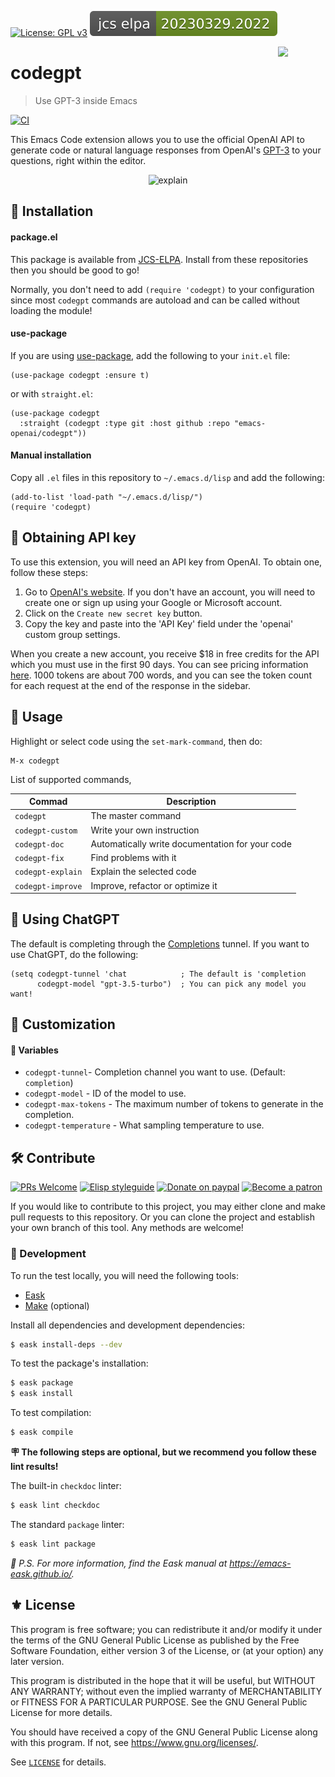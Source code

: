 [![License: GPL v3](https://img.shields.io/badge/License-GPL%20v3-blue.svg)](https://www.gnu.org/licenses/gpl-3.0)
[![JCS-ELPA](https://raw.githubusercontent.com/jcs-emacs/badges/master/elpa/v/codegpt.svg)](https://jcs-emacs.github.io/jcs-elpa/#/codegpt)

<a href="#"><img align="right" src="./etc/logo.png" width="15%"></a>
# codegpt
> Use GPT-3 inside Emacs

[![CI](https://github.com/emacs-openai/codegpt/actions/workflows/test.yml/badge.svg)](https://github.com/emacs-openai/codegpt/actions/workflows/test.yml)

This Emacs Code extension allows you to use the official OpenAI API to generate
code or natural language responses from OpenAI's [GPT-3](https://en.wikipedia.org/wiki/GPT-3)
to your questions, right within the editor.

<p align="center">
<img alt="explain" src="./etc/explain.png"/>
</p>

## 💾 Installation

#### package.el

This package is available from [JCS-ELPA](https://jcs-emacs.github.io/jcs-elpa/).
Install from these repositories then you should be good to go!

Normally, you don't need to add `(require 'codegpt)` to your configuration since
most `codegpt` commands are autoload and can be called without loading the module!

#### use-package

If you are using [use-package](https://www.emacswiki.org/emacs/UsePackage),
add the following to your `init.el` file:

```elisp
(use-package codegpt :ensure t)
```

or with `straight.el`:

```elisp
(use-package codegpt
  :straight (codegpt :type git :host github :repo "emacs-openai/codegpt"))
```

#### Manual installation

Copy all `.el` files in this repository to `~/.emacs.d/lisp` and add the following:

```elisp
(add-to-list 'load-path "~/.emacs.d/lisp/")
(require 'codegpt)
```

## 🔑 Obtaining API key

To use this extension, you will need an API key from OpenAI. To obtain one,
follow these steps:

1. Go to [OpenAI's website](https://beta.openai.com/account/api-keys). If you
don't have an account, you will need to create one or sign up using your Google
or Microsoft account.
2. Click on the `Create new secret key` button.
3. Copy the key and paste into the 'API Key' field under the 'openai' custom group settings.

When you create a new account, you receive $18 in free credits for the API which
you must use in the first 90 days. You can see pricing information
[here](https://openai.com/api/pricing/). 1000 tokens are about 700 words, and
you can see the token count for each request at the end of the response in the
sidebar.

## 🔨 Usage

Highlight or select code using the `set-mark-command`, then do:

```
M-x codegpt
```

List of supported commands,

| Commad            | Description                                     |
|-------------------|-------------------------------------------------|
| `codegpt`         | The master command                              |
| `codegpt-custom`  | Write your own instruction                      |
| `codegpt-doc`     | Automatically write documentation for your code |
| `codegpt-fix`     | Find problems with it                           |
| `codegpt-explain` | Explain the selected code                       |
| `codegpt-improve` | Improve, refactor or optimize it                |

## 🌟 Using ChatGPT

The default is completing through the [Completions](https://platform.openai.com/docs/api-reference/completions)
tunnel. If you want to use ChatGPT, do the following:

```elisp
(setq codegpt-tunnel 'chat            ; The default is 'completion
      codegpt-model "gpt-3.5-turbo")  ; You can pick any model you want!
```

## 📝 Customization

#### 🧪 Variables

- `codegpt-tunnel`- Completion channel you want to use. (Default: `completion`)
- `codegpt-model` - ID of the model to use.
- `codegpt-max-tokens` - The maximum number of tokens to generate in the completion.
- `codegpt-temperature` - What sampling temperature to use.

## 🛠️ Contribute

[![PRs Welcome](https://img.shields.io/badge/PRs-welcome-brightgreen.svg)](http://makeapullrequest.com)
[![Elisp styleguide](https://img.shields.io/badge/elisp-style%20guide-purple)](https://github.com/bbatsov/emacs-lisp-style-guide)
[![Donate on paypal](https://img.shields.io/badge/paypal-donate-1?logo=paypal&color=blue)](https://www.paypal.me/jcs090218)
[![Become a patron](https://img.shields.io/badge/patreon-become%20a%20patron-orange.svg?logo=patreon)](https://www.patreon.com/jcs090218)

If you would like to contribute to this project, you may either
clone and make pull requests to this repository. Or you can
clone the project and establish your own branch of this tool.
Any methods are welcome!

### 🔬 Development

To run the test locally, you will need the following tools:

- [Eask](https://emacs-eask.github.io/)
- [Make](https://www.gnu.org/software/make/) (optional)

Install all dependencies and development dependencies:

```sh
$ eask install-deps --dev
```

To test the package's installation:

```sh
$ eask package
$ eask install
```

To test compilation:

```sh
$ eask compile
```

**🪧 The following steps are optional, but we recommend you follow these lint results!**

The built-in `checkdoc` linter:

```sh
$ eask lint checkdoc
```

The standard `package` linter:

```sh
$ eask lint package
```

*📝 P.S. For more information, find the Eask manual at https://emacs-eask.github.io/.*

## ⚜️ License

This program is free software; you can redistribute it and/or modify
it under the terms of the GNU General Public License as published by
the Free Software Foundation, either version 3 of the License, or
(at your option) any later version.

This program is distributed in the hope that it will be useful,
but WITHOUT ANY WARRANTY; without even the implied warranty of
MERCHANTABILITY or FITNESS FOR A PARTICULAR PURPOSE.  See the
GNU General Public License for more details.

You should have received a copy of the GNU General Public License
along with this program.  If not, see <https://www.gnu.org/licenses/>.

See [`LICENSE`](./LICENSE.txt) for details.
